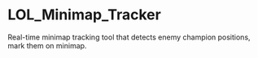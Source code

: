 # LOL_Minimap_Tracker
Real-time minimap tracking tool that detects enemy champion positions, mark them on minimap.
